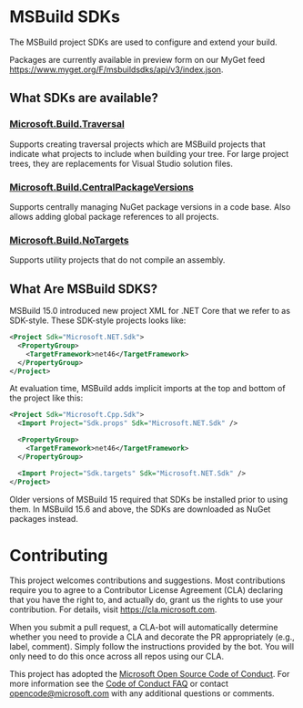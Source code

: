 # MSBuild SDKs
The MSBuild project SDKs are used to configure and extend your build.

Packages are currently available in preview form on our MyGet feed https://www.myget.org/F/msbuildsdks/api/v3/index.json.

## What SDKs are available?

### [Microsoft.Build.Traversal](src/Traversal)
Supports creating traversal projects which are MSBuild projects that indicate what projects to include when building your tree.  For large project trees, they are replacements for Visual Studio solution files.

### [Microsoft.Build.CentralPackageVersions](src/CentralPackageVersions)
Supports centrally managing NuGet package versions in a code base.  Also allows adding global package references to all projects.

### [Microsoft.Build.NoTargets](src/NoTargets)
Supports utility projects that do not compile an assembly.

## What Are MSBuild SDKS?
MSBuild 15.0 introduced new project XML for .NET Core that we refer to as SDK-style.  These SDK-style projects looks like:

```xml
<Project Sdk="Microsoft.NET.Sdk">
  <PropertyGroup>
    <TargetFramework>net46</TargetFramework>
  </PropertyGroup>
</Project>
```

At evaluation time, MSBuild adds implicit imports at the top and bottom of the project like this:

```xml
<Project Sdk="Microsoft.Cpp.Sdk">
  <Import Project="Sdk.props" Sdk="Microsoft.NET.Sdk" />

  <PropertyGroup>
    <TargetFramework>net46</TargetFramework>
  </PropertyGroup>

  <Import Project="Sdk.targets" Sdk="Microsoft.NET.Sdk" />
</Project>
```

Older versions of MSBuild 15 required that SDKs be installed prior to using them.  In MSBuild 15.6 and above, the SDKs are downloaded as NuGet packages instead.

# Contributing

This project welcomes contributions and suggestions.  Most contributions require you to agree to a
Contributor License Agreement (CLA) declaring that you have the right to, and actually do, grant us
the rights to use your contribution. For details, visit https://cla.microsoft.com.

When you submit a pull request, a CLA-bot will automatically determine whether you need to provide
a CLA and decorate the PR appropriately (e.g., label, comment). Simply follow the instructions
provided by the bot. You will only need to do this once across all repos using our CLA.

This project has adopted the [Microsoft Open Source Code of Conduct](https://opensource.microsoft.com/codeofconduct/).
For more information see the [Code of Conduct FAQ](https://opensource.microsoft.com/codeofconduct/faq/) or
contact [opencode@microsoft.com](mailto:opencode@microsoft.com) with any additional questions or comments.
